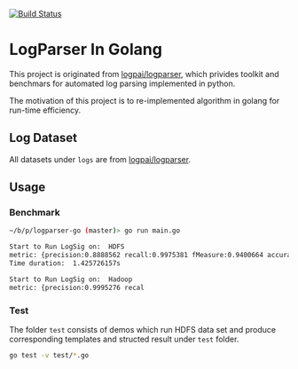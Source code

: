 [![Build Status](https://travis-ci.org/VertexC/logparser-go.svg?branch=master)](https://travis-ci.org/VertexC/logparser-go)

# LogParser In Golang
This project is originated from [logpai/logparser](https://github.com/logpai/logparser), which privides toolkit and benchmars for automated log parsing implemented in python. 

The motivation of this project is to re-implemented algorithm in golang for run-time efficiency.

## Log Dataset
All datasets under `logs` are from [logpai/logparser](https://github.com/logpai/logparser).

## Usage
### Benchmark
```bash
~/b/p/logparser-go (master)> go run main.go

Start to Run LogSig on:  HDFS
metric: {precision:0.8888562 recall:0.9975381 fMeasure:0.9400664 accuracy:0.5825}
Time duration:  1.425726157s

Start to Run LogSig on:  Hadoop
metric: {precision:0.9995276 recal
```
### Test
The folder `test` consists of demos which run HDFS data set and produce corresponding templates and structed result under `test` folder.

```bash
go test -v test/*.go
```
